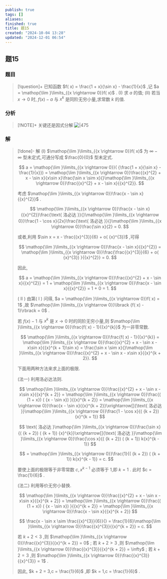 ```yaml
---
publish: true
tags: []
aliases: 
finished: true
title: 题15
created: "2024-10-04 13:28"
updated: "2024-12-01 06:54"
---
```

## 题15
### 题目
> [!question]+
> 已知函数 $f( x)  = \frac{1 + x}{\sin x} - \frac{1}{x}$ ,记 $a = \mathop{\lim }\limits_{{x \rightarrow  0}}f( x)$ .
> (I) 求 $a$ 的值;
> (II) 若当 $x \rightarrow  0$ 时, $f( x)  - a$ 与 ${x}^{k}$ 是同阶无穷小量,求常数 $k$ 的值.
### 分析
> [!NOTE]+
> 关键还是因式分解
> ![|475](https://img.hwenyi.live/202411201747813.webp)
### 解
> [!done]-
> 解 (I) $\mathop{\lim }\limits_{{x \rightarrow  0}}f( x)$ 为 $\infty  - \infty$ 型未定式,可通分写成 $\frac{0}{0}$ 型未定式.
> 
> $$
> a = \mathop{\lim }\limits_{{x \rightarrow  0}}( {\frac{1 + x}{\sin x} - \frac{1}{x}})  = \mathop{\lim }\limits_{{x \rightarrow  0}}\frac{{x}^{2} + x - \sin x}{x\sin x}\frac{\sin x \sim  x}{}\mathop{\lim }\limits_{{x \rightarrow  0}}\frac{{x}^{2} + x - \sin x}{{x}^{2}}.
> $$
> 
> 考虑 $\mathop{\lim }\limits_{{x \rightarrow  0}}\frac{x - \sin x}{{x}^{2}}$ .
> 
> $$
> \mathop{\lim }\limits_{{x \rightarrow  0}}\frac{x - \sin x}{{x}^{2}}\frac{\text{ 洛必达 }}{}\mathop{\lim }\limits_{{x \rightarrow  0}}\frac{1 - \cos x}{2x}\frac{\text{ 洛必达 }}{}\mathop{\lim }\limits_{{x \rightarrow  0}}\frac{\sin x}{2} = 0.
> $$
> 
> 或者,利用 $\sin x = x - \frac{{x}^{3}}{6} + o( {x}^{3})$ ,可得
> 
> $$
> \mathop{\lim }\limits_{{x \rightarrow  0}}\frac{x - \sin x}{{x}^{2}} = \mathop{\lim }\limits_{{x \rightarrow  0}}\frac{\frac{{x}^{3}}{6} + o( {x}^{3}) }{{x}^{2}} = 0.
> $$
> 
> 因此,
> 
> $$
> a = \mathop{\lim }\limits_{{x \rightarrow  0}}\frac{{x}^{2} + x - \sin x}{{x}^{2}} = 1 + \mathop{\lim }\limits_{{x \rightarrow  0}}\frac{x - \sin x}{{x}^{2}} = 1 + 0 = 1.
> $$
> 
> ( II ) 由第( I ) 问得, $a = \mathop{\lim }\limits_{{x \rightarrow  0}}f( x)  = 1$ ,故 $\mathop{\lim }\limits_{{x \rightarrow  0}}\lbrack  {f( x)  - 1}\rbrack   = 0$ .
> 
> 若 $f( x)  - 1$ 与 ${x}^{k}$ 是 $x \rightarrow  0$ 时的同阶无穷小量,则 $\mathop{\lim }\limits_{{x \rightarrow  0}}\frac{f( x)  - 1}{{x}^{k}}$ 为一非零常数.
> 
> $$
> \mathop{\lim }\limits_{{x \rightarrow  0}}\frac{f( x)  - 1}{{x}^{k}} = \mathop{\lim }\limits_{{x \rightarrow  0}}\frac{{x}^{2} + x - \sin x - x\sin x}{{x}^{k + 1}\sin x} = \frac{\sin x \sim  x}{}\mathop{\lim }\limits_{{x \rightarrow  0}}\frac{{x}^{2} + x - \sin x - x\sin x}{{x}^{k + 2}}.
> $$
> 
> 下面用两种方法来求上面的极限.
> 
> (法一) 利用洛必达法则.
> 
> $$
> \mathop{\lim }\limits_{{x \rightarrow  0}}\frac{{x}^{2} + x - \sin x - x\sin x}{{x}^{k + 2}} = \mathop{\lim }\limits_{{x \rightarrow  0}}\frac{( {1 + x}) ( {x - \sin x}) }{{x}^{k + 2}} = \mathop{\lim }\limits_{{x \rightarrow  0}}\frac{x - \sin x}{{x}^{k + 2}}\xrightarrow[]{\text{ 洛必达 }}\mathop{\lim }\limits_{{x \rightarrow  0}}\frac{1 - \cos x}{( {k + 2}) {x}^{k + 1}}
> $$
> 
> $$
> \text{ 洛必达 }\mathop{\lim }\limits_{{x \rightarrow  0}}\frac{\sin x}{( {k + 2}) ( {k + 1}) {x}^{k}}\xrightarrow[]{\text{ 洛必达 }}\mathop{\lim }\limits_{{x \rightarrow  0}}\frac{\cos x}{( {k + 2}) ( {k + 1}) k{x}^{k - 1}}
> $$
> 
> $$
> = \mathop{\lim }\limits_{{x \rightarrow  0}}\frac{1}{( {k + 2}) ( {k + 1}) k{x}^{k - 1}} = c.
> $$
> 
> 要使上面的极限等于非零常数 $c,{x}^{k - 1}$ 必须等于 1,即 $k = 1$ . 此时 $c = \frac{1}{6}$ .
> 
> (法二) 利用等价无穷小替换.
> 
> $$
> \mathop{\lim }\limits_{{x \rightarrow  0}}\frac{{x}^{2} + x - \sin x - x\sin x}{{x}^{k + 2}} = \mathop{\lim }\limits_{{x \rightarrow  0}}\frac{( {1 + x}) ( {x - \sin x}) }{{x}^{k + 2}} = \mathop{\lim }\limits_{{x \rightarrow  0}}\frac{x - \sin x}{{x}^{k + 2}}
> $$
> 
> $$
> \frac{x - \sin x \sim  \frac{{x}^{3}}{6}}{} = \frac{1}{6}\mathop{\lim }\limits_{{x \rightarrow  0}}\frac{{x}^{3}}{{x}^{k + 2}} = c.
> $$
> 
> 若 $k + 2 < 3$ ,则 $\mathop{\lim }\limits_{{x \rightarrow  0}}\frac{{x}^{3}}{{x}^{k + 2}} = 0$ ; 若 $k + 2 > 3$ ,则 $\mathop{\lim }\limits_{{x \rightarrow  0}}\frac{{x}^{3}}{{x}^{k + 2}} = \infty$ ; 若 $k + 2 = 3$ ,则 $\mathop{\lim }\limits_{{x \rightarrow  0}}\frac{{x}^{3}}{{x}^{3}} = 1$ .
> 
> 因此, $k + 2 = 3,c = \frac{1}{6}$ ,即 $k = 1,c = \frac{1}{6}$ .
